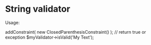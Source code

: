 # String validator
Usage:

<?php
   
   $myValidator = new Validator();
   $myValidator->addConstraint(
    new ClosedParenthesisConstraint()
   );
   
   // return true or exception
   $myValidator->isValid('My Text');